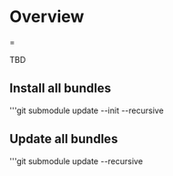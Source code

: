 # Overview
=

TBD

## Install all bundles

'''git submodule update --init --recursive

## Update all bundles

'''git submodule update --recursive
